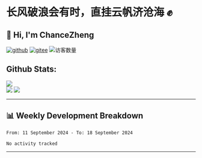 # 长风破浪会有时，直挂云帆济沧海 :fist:
<h2 align="left">👋 Hi, I'm ChanceZheng</h2>

<p align="left">
  <a href="https://github.com/chancezheng"><img src="https://img.shields.io/badge/GitHub-dodgerblue" alt="github"></a>
  <a href="https://gitee.com/ChanceZXY"><img src="https://img.shields.io/badge/Gitee-orangered" alt="gitee"></a>
  <a align="right"><img src="https://profile-counter.glitch.me/chancezheng/count.svg" alt="访客数量"/></a>
</p>


<h2>Github Stats:</h2>
<div align="left">
  <img src="https://github-readme-stats.vercel.app/api?username=chancezheng&show_icons=true&theme=radical&title_color=FF8521&text_color=56F059&icon_color=56FFFF&bg_color=212121">
  <br />
  <img src="https://github-readme-stats.vercel.app/api/top-langs/?username=chancezheng&langs_count=7&title_color=FFFFFF&text_color=FFFFFF&icon_color=FFFFFF&bg_color=212121">
  <img src="https://github-profile-trophy.vercel.app/?username=chancezheng&theme=oldie&column=3&margin-w=20&margin-h=20">
</div>

<!-- - 🔭 I’m currently working on Medical Industry 
- 🌱 I’m currently review c++
- 👯 I’m looking to collaborate on ...
- 🤔 I’m looking for help with ...
- 💬 Ask me about wpf/.net
- 📫 How to reach me: ...
- 😄 Pronouns: ...
- ⚡ Fun fact: ... -->

---
## 📊 Weekly Development Breakdown
<!--START_SECTION:waka-->

```txt
From: 11 September 2024 - To: 18 September 2024

No activity tracked
```

<!--END_SECTION:waka-->

<!-- ```text
Markdown   2 hrs 8 mins    ████████████████████░░░░░   80.64 % 
HTML       24 mins         ███▓░░░░░░░░░░░░░░░░░░░░░   15.04 % 
Other      6 mins          █░░░░░░░░░░░░░░░░░░░░░░░░   04.31 % 
``` -->

---




